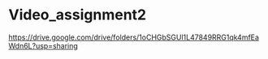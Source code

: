 # Video_assignment2
https://drive.google.com/drive/folders/1oCHGbSGUl1L47849RRG1qk4mfEaWdn6L?usp=sharing
